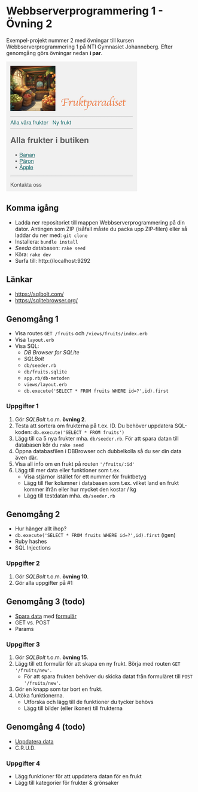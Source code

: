 # Webbserverprogrammering 1 - Övning 2
Exempel-projekt nummer 2 med övningar till kursen Webbserverprogrammering 1 på NTI Gymnasiet Johanneberg. 
Efter genomgång görs övningar nedan **i par**.

![Skärmbild på sidan vi kommer arbeta med](docs/img/fruktparadiset.png)

## Komma igång
* Ladda ner repositoriet till mappen Webbserverprogrammering på din dator. Antingen som ZIP (isåfall måste du packa upp ZIP-filen) eller så laddar du ner med: `git clone`
* Installera: `bundle install`
* *Seeda* databasen: `rake seed`
* Köra: `rake dev`
* Surfa till: http://localhost:9292

## Länkar
* https://sqlbolt.com/
* https://sqlitebrowser.org/

## Genomgång 1
* Visa routes `GET /fruits` och `/views/fruits/index.erb`
* Visa `layout.erb`
* Visa SQL:
    * *DB Browser for SQLite*
    * *SQLBolt*
    * `db/seeder.rb`
    * `db/fruits.sqlite`
    * `app.rb/db-metoden` 
    * `views/layout.erb`
    * `db.execute('SELECT * FROM fruits WHERE id=?',id).first`

### Uppgifter 1
1. Gör *SQLBolt* t.o.m. **övning 2**.
2. Testa att sortera om frukterna på t.ex. ID. Du behöver uppdatera SQL-koden: `db.execute('SELECT * FROM fruits')`
3. Lägg till ca 5 nya frukter mha. `db/seeder.rb`. För att spara datan till databasen kör du `rake seed`
4. Öppna databasfilen i DBBrowser och dubbelkolla så du ser din data även där.
5. Visa all info om en frukt på routen `'/fruits/:id'`
6. Lägg till mer data eller funktioner som t.ex. 
    * Visa stjärnor istället för ett nummer för fruktbetyg
    * Lägg till fler kolumner i databasen som t.ex. vilket land en frukt kommer ifrån eller hur mycket den kostar / kg
    * Lägg till testdatan mha. `db/seeder.rb`

## Genomgång 2
* Hur hänger allt ihop?
* `db.execute('SELECT * FROM fruits WHERE id=?',id).first` (igen)
* Ruby hashes
* SQL Injections

### Uppgifter 2
1. Gör *SQLBolt* t.o.m. **övning 10**.
2. Gör alla uppgifter på #1

## Genomgång 3 (todo)
* [Spara data](https://ntijoh.github.io/webbserverprogrammeringsboken/#_insert) med [formulär](https://ntijoh.github.io/webbserverprogrammeringsboken/#_formulär)
* GET vs. POST
* Params

### Uppgifter 3
1. Gör *SQLBolt* t.o.m. **övning 15**.
2. Lägg till ett formulär för att skapa en ny frukt. Börja med routen `GET '/fruits/new'`. 
    * För att spara frukten behöver du skicka datat från formuläret till `POST '/fruits/new'`.
3. Gör en knapp som tar bort en frukt.
4. Utöka funktionerna.
    * Utforska och lägg till de funktioner du tycker behövs
    * Lägg till bilder (eller ikoner) till frukterna

## Genomgång 4 (todo)
* [Uppdatera data](https://ntijoh.github.io/webbserverprogrammeringsboken/#_requests_routing)
* C.R.U.D.

### Uppgifter 4
* Lägg funktioner för att uppdatera datan för en frukt
* Lägg till kategorier för frukter & grönsaker